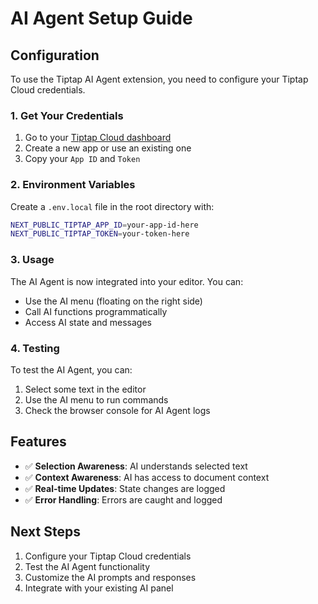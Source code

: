 # AI Agent Setup Guide

## Configuration

To use the Tiptap AI Agent extension, you need to configure your Tiptap Cloud credentials.

### 1. Get Your Credentials

1. Go to your [Tiptap Cloud dashboard](https://cloud.tiptap.dev)
2. Create a new app or use an existing one
3. Copy your `App ID` and `Token`

### 2. Environment Variables

Create a `.env.local` file in the root directory with:

```bash
NEXT_PUBLIC_TIPTAP_APP_ID=your-app-id-here
NEXT_PUBLIC_TIPTAP_TOKEN=your-token-here
```

### 3. Usage

The AI Agent is now integrated into your editor. You can:

- Use the AI menu (floating on the right side)
- Call AI functions programmatically
- Access AI state and messages

### 4. Testing

To test the AI Agent, you can:

1. Select some text in the editor
2. Use the AI menu to run commands
3. Check the browser console for AI Agent logs

## Features

- ✅ **Selection Awareness**: AI understands selected text
- ✅ **Context Awareness**: AI has access to document context
- ✅ **Real-time Updates**: State changes are logged
- ✅ **Error Handling**: Errors are caught and logged

## Next Steps

1. Configure your Tiptap Cloud credentials
2. Test the AI Agent functionality
3. Customize the AI prompts and responses
4. Integrate with your existing AI panel 